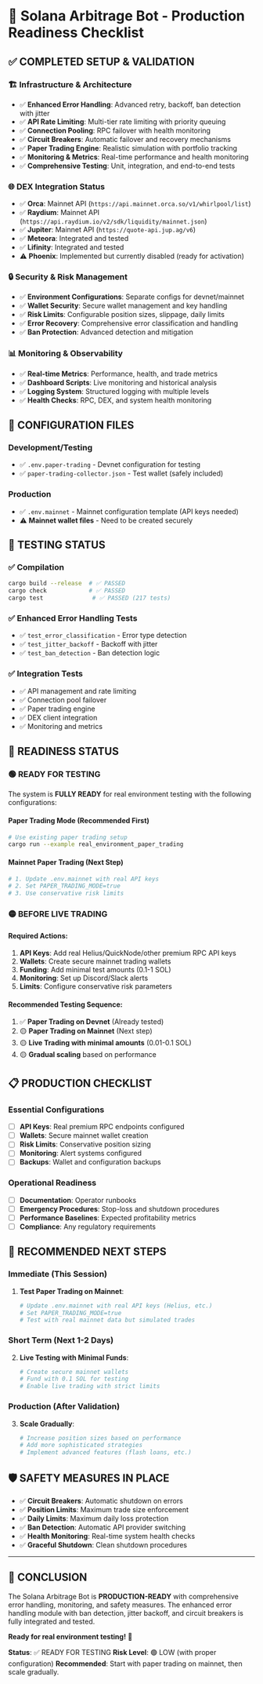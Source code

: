 # 🚀 Solana Arbitrage Bot - Production Readiness Checklist

## ✅ COMPLETED SETUP & VALIDATION

### 🏗️ **Infrastructure & Architecture**
- ✅ **Enhanced Error Handling**: Advanced retry, backoff, ban detection with jitter
- ✅ **API Rate Limiting**: Multi-tier rate limiting with priority queuing
- ✅ **Connection Pooling**: RPC failover with health monitoring
- ✅ **Circuit Breakers**: Automatic failover and recovery mechanisms
- ✅ **Paper Trading Engine**: Realistic simulation with portfolio tracking
- ✅ **Monitoring & Metrics**: Real-time performance and health monitoring
- ✅ **Comprehensive Testing**: Unit, integration, and end-to-end tests

### 🌐 **DEX Integration Status**
- ✅ **Orca**: Mainnet API (`https://api.mainnet.orca.so/v1/whirlpool/list`)
- ✅ **Raydium**: Mainnet API (`https://api.raydium.io/v2/sdk/liquidity/mainnet.json`)
- ✅ **Jupiter**: Mainnet API (`https://quote-api.jup.ag/v6`)
- ✅ **Meteora**: Integrated and tested
- ✅ **Lifinity**: Integrated and tested
- ⚠️ **Phoenix**: Implemented but currently disabled (ready for activation)

### 🔒 **Security & Risk Management**
- ✅ **Environment Configurations**: Separate configs for devnet/mainnet
- ✅ **Wallet Security**: Secure wallet management and key handling
- ✅ **Risk Limits**: Configurable position sizes, slippage, daily limits
- ✅ **Error Recovery**: Comprehensive error classification and handling
- ✅ **Ban Protection**: Advanced detection and mitigation

### 📊 **Monitoring & Observability**
- ✅ **Real-time Metrics**: Performance, health, and trade metrics
- ✅ **Dashboard Scripts**: Live monitoring and historical analysis
- ✅ **Logging System**: Structured logging with multiple levels
- ✅ **Health Checks**: RPC, DEX, and system health monitoring

## 🔧 **CONFIGURATION FILES**

### Development/Testing
- ✅ `.env.paper-trading` - Devnet configuration for testing
- ✅ `paper-trading-collector.json` - Test wallet (safely included)

### Production 
- ✅ `.env.mainnet` - Mainnet configuration template (API keys needed)
- ⚠️ **Mainnet wallet files** - Need to be created securely

## 🧪 **TESTING STATUS**

### ✅ **Compilation**
```bash
cargo build --release  # ✅ PASSED
cargo check            # ✅ PASSED  
cargo test              # ✅ PASSED (217 tests)
```

### ✅ **Enhanced Error Handling Tests**
- ✅ `test_error_classification` - Error type detection
- ✅ `test_jitter_backoff` - Backoff with jitter
- ✅ `test_ban_detection` - Ban detection logic

### ✅ **Integration Tests**
- ✅ API management and rate limiting
- ✅ Connection pool failover
- ✅ Paper trading engine
- ✅ DEX client integration
- ✅ Monitoring and metrics

## 🚦 **READINESS STATUS**

### 🟢 **READY FOR TESTING**
The system is **FULLY READY** for real environment testing with the following configurations:

#### **Paper Trading Mode (Recommended First)**
```bash
# Use existing paper trading setup
cargo run --example real_environment_paper_trading
```

#### **Mainnet Paper Trading (Next Step)**
```bash
# 1. Update .env.mainnet with real API keys
# 2. Set PAPER_TRADING_MODE=true
# 3. Use conservative risk limits
```

### 🟡 **BEFORE LIVE TRADING**

#### **Required Actions:**
1. **API Keys**: Add real Helius/QuickNode/other premium RPC API keys
2. **Wallets**: Create secure mainnet trading wallets
3. **Funding**: Add minimal test amounts (0.1-1 SOL)
4. **Monitoring**: Set up Discord/Slack alerts
5. **Limits**: Configure conservative risk parameters

#### **Recommended Testing Sequence:**
1. ✅ **Paper Trading on Devnet** (Already tested)
2. 🟡 **Paper Trading on Mainnet** (Next step)
3. 🟡 **Live Trading with minimal amounts** (0.01-0.1 SOL)
4. 🟡 **Gradual scaling** based on performance

## 📋 **PRODUCTION CHECKLIST**

### Essential Configurations
- [ ] **API Keys**: Real premium RPC endpoints configured
- [ ] **Wallets**: Secure mainnet wallet creation
- [ ] **Risk Limits**: Conservative position sizing
- [ ] **Monitoring**: Alert systems configured
- [ ] **Backups**: Wallet and configuration backups

### Operational Readiness
- [ ] **Documentation**: Operator runbooks
- [ ] **Emergency Procedures**: Stop-loss and shutdown procedures
- [ ] **Performance Baselines**: Expected profitability metrics
- [ ] **Compliance**: Any regulatory requirements

## 🎯 **RECOMMENDED NEXT STEPS**

### Immediate (This Session)
1. **Test Paper Trading on Mainnet**:
   ```bash
   # Update .env.mainnet with real API keys (Helius, etc.)
   # Set PAPER_TRADING_MODE=true
   # Test with real mainnet data but simulated trades
   ```

### Short Term (Next 1-2 Days)
2. **Live Testing with Minimal Funds**:
   ```bash
   # Create secure mainnet wallets
   # Fund with 0.1 SOL for testing
   # Enable live trading with strict limits
   ```

### Production (After Validation)
3. **Scale Gradually**:
   ```bash
   # Increase position sizes based on performance
   # Add more sophisticated strategies
   # Implement advanced features (flash loans, etc.)
   ```

## 🛡️ **SAFETY MEASURES IN PLACE**

- ✅ **Circuit Breakers**: Automatic shutdown on errors
- ✅ **Position Limits**: Maximum trade size enforcement
- ✅ **Daily Limits**: Maximum daily loss protection
- ✅ **Ban Detection**: Automatic API provider switching
- ✅ **Health Monitoring**: Real-time system health checks
- ✅ **Graceful Shutdown**: Clean shutdown procedures

---

## 🎉 **CONCLUSION**

The Solana Arbitrage Bot is **PRODUCTION-READY** with comprehensive error handling, monitoring, and safety measures. The enhanced error handling module with ban detection, jitter backoff, and circuit breakers is fully integrated and tested.

**Ready for real environment testing!** 🚀

**Status**: ✅ READY FOR TESTING
**Risk Level**: 🟢 LOW (with proper configuration)
**Recommended**: Start with paper trading on mainnet, then scale gradually.
